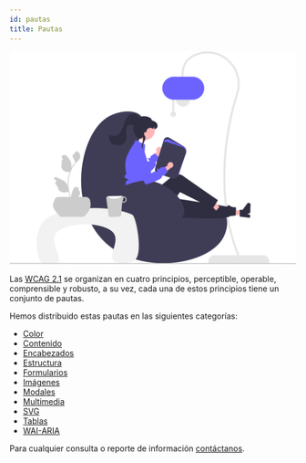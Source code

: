 ```yaml
---
id: pautas
title: Pautas
---
```


![img](/img/pautas.svg)


Las [WCAG 2.1](accesibilidad#wcag-21) se organizan en cuatro principios, perceptible, operable, comprensible y robusto, a su vez, cada una de estos principios tiene un conjunto de pautas.

Hemos distribuido estas pautas en las siguientes categorías:

- [Color](color)
- [Contenido](contenido)
- [Encabezados](encabezado)
- [Estructura](estructura)
- [Formularios](formulario)
- [Imágenes](imagen)
- [Modales](modal)
- [Multimedia](multimedia)
- [SVG](svg)
- [Tablas](tabla)
- [WAI-ARIA](wai-aria)

Para cualquier consulta o reporte de información [contáctanos](mailto:accesible.es@gmail.com).

